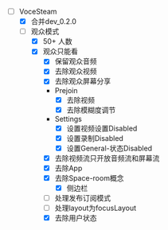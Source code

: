 - [ ] VoceSteam
  - [x] 合并dev_0.2.0
  - [ ] 观众模式
    - [x] 50+ 人数
    - [x] 观众只能看
      - [x] 保留观众音频
      - [x] 去除观众视频
      - [x] 去除观众屏幕分享
      - Prejoin
        - [x] 去除视频
        - [x] 去除模糊度调节
      - Settings
        - [x] 设置视频设置Disabled
        - [x] 设置录制Disabled
        - [x] 设置General-状态Disabled
      - [x] 去除视频流只开放音频流和屏幕流
      - [x] 去除App
      - [x] 去除Space-room概念
        - [x] 侧边栏
      - [ ] 处理发布订阅模式
      - [ ] 处理layout为focusLayout
      - [x] 去除用户状态